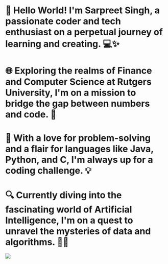 # 👋 Hello World! I'm Sarpreet Singh, a passionate coder and tech enthusiast on a perpetual journey of learning and creating. 💻✨

# 🌐 Exploring the realms of Finance and Computer Science at Rutgers University, I'm on a mission to bridge the gap between numbers and code. 🚀

# 🧠 With a love for problem-solving and a flair for languages like Java, Python, and C, I'm always up for a coding challenge. 💡

# 🔍 Currently diving into the fascinating world of Artificial Intelligence, I'm on a quest to unravel the mysteries of data and algorithms. 🤖✨

![](https://komarev.com/ghpvc/?username=zarpreet)

<!--
**zarpreet/zarpreet** is a ✨ _special_ ✨ repository because its `README.md` (this file) appears on your GitHub profile.

Here are some ideas to get you started:

- 🔭 I’m currently working on ...
- 🌱 I’m currently learning ...
- 👯 I’m looking to collaborate on ...
- 🤔 I’m looking for help with ...
- 💬 Ask me about ...
- 📫 How to reach me: ...
- 😄 Pronouns: ...
- ⚡ Fun fact: ...


-->
